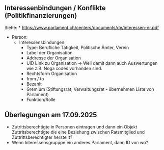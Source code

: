 ## Interessenbindungen / Konflikte (Politikfinanzierungen)

Siehe:  * https://www.parlament.ch/centers/documents/de/interessen-nr.pdf


* Person:
  * Interessensbindungen
    * Type: Berufliche Tätigkeit, Politische Ämter, Verein
    * Label der Organisation
    * Addresse der Organisation
    * UID Link zu Organisation -> Weil damit dann auch Auswertungen wie z.B. Noga codes vorhanden sind.
    * Rechtsform Organisation
    * from / to
    * Bezahlt
    * Gremium (Stiftungsrat, Verwaltungsrat - übernehmen Liste von Parlament)
    * Funktion/Rolle
    

## Überlegungen am 17.09.2025

* Zutrittsberechtigte in Personen eintragen und dann ein Objekt Zuttritsberechtigte die eine Beziehung zwischen Ratsmitglied und Zuttrittsberechtigter herstellt?
* Wenn Interessensgrupppe ein anderes Parlament, dann ID von wo?
